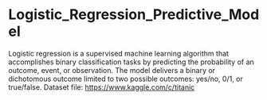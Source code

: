 # Logistic_Regression_Predictive_Model
Logistic regression is a supervised machine learning algorithm that accomplishes binary classification tasks by predicting the probability of an outcome, event, or observation. The model delivers a binary or dichotomous outcome limited to two possible outcomes: yes/no, 0/1, or true/false.
Dataset file: https://www.kaggle.com/c/titanic
